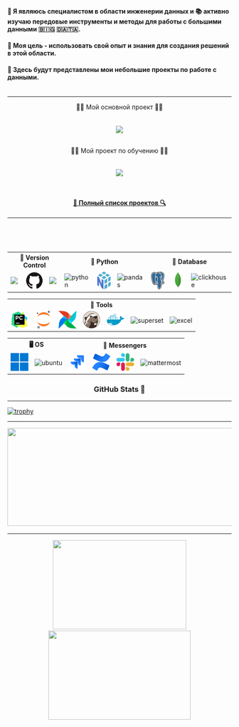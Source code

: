 #### 🚩 Я являюсь специалистом в области инженерии данных и 📚 активно изучаю передовые инструменты и методы для работы с большими данными 🇧🇮🇬 🇩🇦🇹🇦. 
#### 🎯 Моя цель - использовать свой опыт и знания для создания решений в этой области. 
#### 💾 Здесь будут представлены мои небольшие проекты по работе с данными. <br><br>



---


<div align="center">👨‍💻 Мой основной проект 👨‍💻

</div>

<br>

<div width="100%" align="center">




<a href="https://github.com/DmitryTyurin/data-engineering-public" title="Data Structures"><img align="center" height="115" src="https://github-readme-stats.vercel.app/api/pin/?username=DmitryTyurin&repo=data-engineering-public&theme=vision-friendly-dark&border_radius=10"></a>

<br>



</div>

<div align="center">👨‍💻 Мой проект по обучению 👨‍💻

</div>

<br>

<div width="100%" align="center">




<a href="https://github.com/DmitryTyurin/stepik-education" title="Data Structures"><img align="center" height="115" src="https://github-readme-stats.vercel.app/api/pin/?username=DmitryTyurin&repo=stepik-education&theme=vision-friendly-dark&border_radius=10"></a>

<br>


<h4 align="center">
  <a href="https://github.com/DmitryTyurin?tab=repositories" title="Show Repositories">🔎 Полный список проектов 🔍</a>
</h4>

---

</div>




<br><table>

  <tr>
    <th colspan="3">🧰 Version Control</th>
    <th colspan="3">🐍 Python</th>
    <th colspan="3">💾 Database</th>

  </tr>
  <tr>
    <td><img height="40" src="https://user-images.githubusercontent.com/25181517/192108372-f71d70ac-7ae6-4c0d-8395-51d8870c2ef0.png"></td>
    <td><img height="40" src="https://raw.githubusercontent.com/devicons/devicon/6910f0503efdd315c8f9b858234310c06e04d9c0/icons/github/github-original.svg"></td>
    <td><img height="40" src="https://user-images.githubusercontent.com/25181517/192108376-c675d39b-90f6-4073-bde6-5a9291644657.png"></td>
    <td><img height="40" alt="python" src="https://user-images.githubusercontent.com/25181517/183423507-c056a6f9-1ba8-4312-a350-19bcbc5a8697.png"></td>
    <td><img height="40" alt="numpy" src="https://raw.githubusercontent.com/devicons/devicon/6910f0503efdd315c8f9b858234310c06e04d9c0/icons/numpy/numpy-original.svg"></td>
    <td><img height="40" alt="pandas" src="https://github.com/marwin1991/profile-technology-icons/assets/76012086/24b02d77-2f28-43c7-b5d6-e15e3395851b"></td>
    <td><img height="40" alt="postgres" src="https://raw.githubusercontent.com/devicons/devicon/6910f0503efdd315c8f9b858234310c06e04d9c0/icons/postgresql/postgresql-original.svg"></td>
    <td><img height="40" alt="mongoDB" src="https://raw.githubusercontent.com/devicons/devicon/6910f0503efdd315c8f9b858234310c06e04d9c0/icons/mongodb/mongodb-original.svg"></td>
    <td><img height="40" alt="clickhouse" src="https://cdn.freelogovectors.net/wp-content/uploads/2022/03/clickhouse_logo_freelogovectors.net_.png"></td>
  </tr>

<br></table>


<table>
  <tr>
    <th colspan="7">🔨 Tools</th>
  </tr>
  <tr>
    <td><img height="40" alt="pycharm" src="https://raw.githubusercontent.com/devicons/devicon/6910f0503efdd315c8f9b858234310c06e04d9c0/icons/pycharm/pycharm-original.svg"></td>
    <td><img height="40" alt="pycharm" src="https://raw.githubusercontent.com/devicons/devicon/6910f0503efdd315c8f9b858234310c06e04d9c0/icons/jupyter/jupyter-original.svg"></td>
    <td><img height="40" alt="airflow" src="https://raw.githubusercontent.com/devicons/devicon/6910f0503efdd315c8f9b858234310c06e04d9c0/icons/apacheairflow/apacheairflow-original.svg"></td>
    <td><img height="40" alt="dbeaver" src="https://raw.githubusercontent.com/devicons/devicon/6910f0503efdd315c8f9b858234310c06e04d9c0/icons/dbeaver/dbeaver-original.svg"></td>
    <td><img height="40" alt="docker" src="https://raw.githubusercontent.com/devicons/devicon/6910f0503efdd315c8f9b858234310c06e04d9c0/icons/docker/docker-plain.svg"></td>
    <td><img height="40" alt="superset" src="https://static.tildacdn.com/tild3331-6439-4530-a166-396530636539/Superset_logo.png"></td>
    <td><img height="40" alt="excel" src="https://cdn.icon-icons.com/icons2/2397/PNG/512/microsoft_office_excel_logo_icon_145720.png"></td>

  </tr>

</table>

<table>
  <tr>
    <th colspan="2">🖥️ OS</th>
    <th colspan="4">💼 Messengers</th>


  </tr>
  <tr>
    <td><img height="40" alt="windows" src="https://raw.githubusercontent.com/devicons/devicon/6910f0503efdd315c8f9b858234310c06e04d9c0/icons/windows11/windows11-original.svg"></td>
    <td><img height="40" alt="ubuntu" src="https://user-images.githubusercontent.com/25181517/186884153-99edc188-e4aa-4c84-91b0-e2df260ebc33.png"></td>
    <td><img height="40" alt="jira" src="https://raw.githubusercontent.com/devicons/devicon/6910f0503efdd315c8f9b858234310c06e04d9c0/icons/jira/jira-original.svg"></td>
    <td><img height="40" alt="confluence" src="https://raw.githubusercontent.com/devicons/devicon/6910f0503efdd315c8f9b858234310c06e04d9c0/icons/confluence/confluence-original.svg"></td>
    <td><img height="40" alt="slack" src="https://raw.githubusercontent.com/devicons/devicon/6910f0503efdd315c8f9b858234310c06e04d9c0/icons/slack/slack-original.svg"></td>
    <td><img height="40" alt="mattermost" src="https://cdn.icon-icons.com/icons2/2389/PNG/512/mattermost_logo_icon_145078.png"></td>
  </tr>

</table>


<div align="center">

### GitHub Stats 🎢

</div>




---




[![trophy](https://github-profile-trophy.vercel.app/?username=DmitryTyurin&title=Stars,Followers,Commits,Repositories,MultipleLang,PullRequest&theme=onedark)](https://github.com/ryo-ma/github-profile-trophy)




---

<div id="header" align="center">

<img width="800" height="220" src="https://streak-stats.demolab.com?user=DmitryTyurin&theme=highcontrast&hide_border=true&border_radius=5&card_width=800">



---

<img width="300" height="200" src="https://github-readme-stats.vercel.app/api?username=DmitryTyurin&show_icons=true&theme=vision-friendly-dark">
<img width="320" height="200" src="https://github-readme-stats.vercel.app/api/top-langs/?username=DmitryTyurin&size_weight=0.0005&count_weight=0.3&layout=compact&theme=vision-friendly-dark">


</div>
 


<div id="header" align="center">
  <img src="https://komarev.com/ghpvc/?username=DmitryTyurin&style=for-the-badge&color=orange" alt=""/>
</div>

